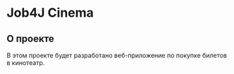 # Job4J Cinema

## О проекте

В этом проекте будет разработано веб-приложение по покупке билетов в кинотеатр.